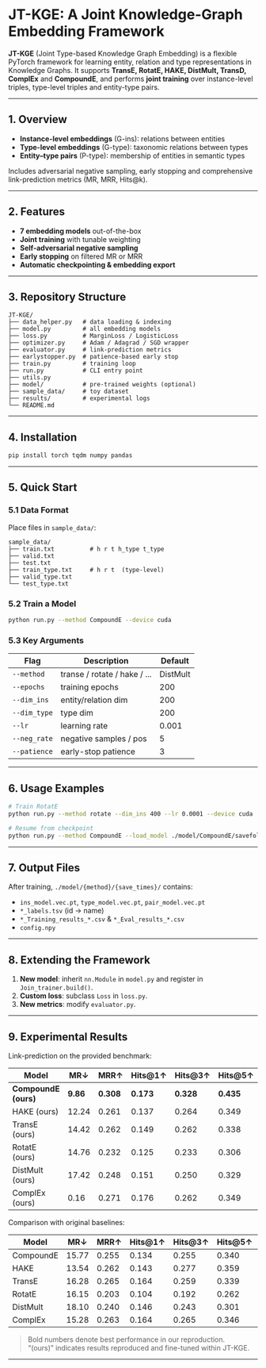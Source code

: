 # JT-KGE: A Joint Knowledge-Graph Embedding Framework

**JT-KGE** (Joint Type-based Knowledge Graph Embedding) is a flexible PyTorch framework for learning entity, relation and type representations in Knowledge Graphs. It supports **TransE, RotatE, HAKE, DistMult, TransD, ComplEx** and **CompoundE**, and performs **joint training** over instance-level triples, type-level triples and entity-type pairs.

---

## 1. Overview
- **Instance-level embeddings** (G-ins): relations between entities  
- **Type-level embeddings** (G-type): taxonomic relations between types  
- **Entity–type pairs** (P-type): membership of entities in semantic types  

Includes adversarial negative sampling, early stopping and comprehensive link-prediction metrics (MR, MRR, Hits@k).

---

## 2. Features
- **7 embedding models** out-of-the-box  
- **Joint training** with tunable weighting  
- **Self-adversarial negative sampling**  
- **Early stopping** on filtered MR or MRR  
- **Automatic checkpointing & embedding export**

---

## 3. Repository Structure
```
JT-KGE/
├── data_helper.py   # data loading & indexing
├── model.py         # all embedding models
├── loss.py          # MarginLoss / LogisticLoss
├── optimizer.py     # Adam / Adagrad / SGD wrapper
├── evaluator.py     # link-prediction metrics
├── earlystopper.py  # patience-based early stop
├── train.py         # training loop
├── run.py           # CLI entry point
├── utils.py
├── model/           # pre-trained weights (optional)
├── sample_data/     # toy dataset
├── results/         # experimental logs
└── README.md
```

---

## 4. Installation
```bash
pip install torch tqdm numpy pandas
```

---

## 5. Quick Start

### 5.1 Data Format  
Place files in `sample_data/`:

```
sample_data/
├── train.txt          # h r t h_type t_type
├── valid.txt
├── test.txt
├── train_type.txt     # h r t  (type-level)
├── valid_type.txt
└── test_type.txt
```

### 5.2 Train a Model
```bash
python run.py --method CompoundE --device cuda
```

### 5.3 Key Arguments
| Flag            | Description                 | Default |
|-----------------|-----------------------------|---------|
| `--method`      | transe / rotate / hake / ... | DistMult |
| `--epochs`      | training epochs             | 200     |
| `--dim_ins`     | entity/relation dim         | 200     |
| `--dim_type`    | type dim                    | 200     |
| `--lr`          | learning rate               | 0.001   |
| `--neg_rate`    | negative samples / pos      | 5       |
| `--patience`    | early-stop patience         | 3       |

---

## 6. Usage Examples
```bash
# Train RotatE
python run.py --method rotate --dim_ins 400 --lr 0.0001 --device cuda

# Resume from checkpoint
python run.py --method CompoundE --load_model ./model/CompoundE/savefold_name
```

---

## 7. Output Files
After training, `./model/{method}/{save_times}/` contains:
- `ins_model.vec.pt`, `type_model.vec.pt`, `pair_model.vec.pt`  
- `*_labels.tsv` (id → name)  
- `*_Training_results_*.csv` & `*_Eval_results_*.csv`  
- `config.npy`

---

## 8. Extending the Framework
1. **New model**: inherit `nn.Module` in `model.py` and register in `Join_trainer.build()`.  
2. **Custom loss**: subclass `Loss` in `loss.py`.  
3. **New metrics**: modify `evaluator.py`.

---

## 9. Experimental Results

Link-prediction on the provided benchmark:

| Model               | MR↓   | MRR↑  | Hits@1↑ | Hits@3↑ | Hits@5↑ | Hits@10↑ |
|---------------------|-------|-------|---------|---------|---------|----------|
| **CompoundE (ours)**| **9.86** | **0.308** | **0.173** | **0.328** | **0.435** | **0.639** |
| HAKE (ours)         | 12.24 | 0.261 | 0.137 | 0.264 | 0.349 | 0.542 |
| TransE (ours)       | 14.42 | 0.262 | 0.149 | 0.262 | 0.338 | 0.521 |
| RotatE (ours)       | 14.76 | 0.232 | 0.125 | 0.233 | 0.306 | 0.439 |
| DistMult (ours)     | 17.42 | 0.248 | 0.151 | 0.250 | 0.329 | 0.329 |
| ComplEx (ours)      | 0.16  | 0.271 | 0.176 | 0.262 | 0.349 | 0.481 |

Comparison with original baselines:

| Model        | MR↓   | MRR↑  | Hits@1↑ | Hits@3↑ | Hits@5↑ | Hits@10↑ |
|--------------|-------|-------|---------|---------|---------|----------|
| CompoundE    | 15.77 | 0.255 | 0.134 | 0.255 | 0.340 | 0.537 |
| HAKE         | 13.54 | 0.262 | 0.143 | 0.277 | 0.359 | 0.503 |
| TransE       | 16.28 | 0.265 | 0.164 | 0.259 | 0.339 | 0.485 |
| RotatE       | 16.15 | 0.203 | 0.104 | 0.192 | 0.262 | 0.402 |
| DistMult     | 18.10 | 0.240 | 0.146 | 0.243 | 0.301 | 0.410 |
| ComplEx      | 15.28 | 0.263 | 0.164 | 0.265 | 0.346 | 0.468 |

> Bold numbers denote best performance in our reproduction.  
> “(ours)” indicates results reproduced and fine-tuned within JT-KGE.

---

